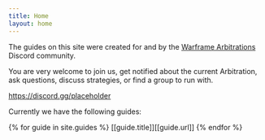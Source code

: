 ```yaml
---
title: Home
layout: home
---
```


The guides on this site were created for and by the [Warframe Arbitrations][Discord] Discord community.

You are very welcome to join us, get notified about the current Arbitration, ask questions, discuss strategies, or find a group to run with.

https://discord.gg/placeholder

Currently we have the following guides:

{% for guide in site.guides %}
  [[guide.title]][[guide.url]]
{% endfor %}


[Discord]: https://discord.gg/placeholder